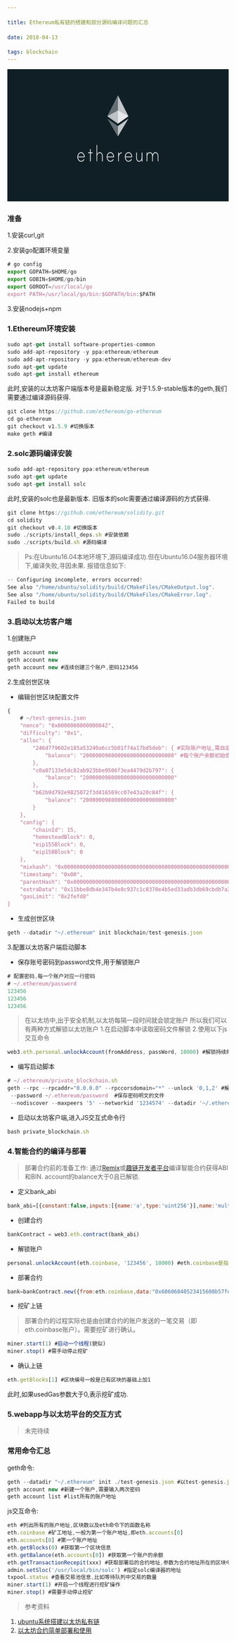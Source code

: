 ```yaml
---

title: Ethereum私有链的搭建和部分源码编译问题的汇总

date: 2018-04-13

tags: blockchain
---
```


<img src="/img/ethereum.jpeg" alt="ethereum" width="750px" height="300px" />

<!-- more -->

### 准备

1.安装curl,git

2.安装go配置环境变量

```javascript
# go config
export GOPATH=$HOME/go
export GOBIN=$HOME/go/bin
export GOROOT=/usr/local/go
export PATH=/usr/local/go/bin:$GOPATH/bin:$PATH
```

3.安装nodejs+npm

### 1.Ethereum环境安装

```javascript
sudo apt-get install software-properties-common
sudo add-apt-repository -y ppa:ethereum/ethereum
sudo add-apt-repository -y ppa:ethereum/ethereum-dev
sudo apt-get update
sudo apt-get install ethereum
```

此时,安装的以太坊客户端版本号是最新稳定版.
对于1.5.9-stable版本的geth,我们需要通过编译源码获得.

```javascript
git clone https://github.com/ethereum/go-ethereum
cd go-ethereum
git checkout v1.5.9 #切换版本
make geth #编译
```

### 2.solc源码编译安装

```javascript
sudo add-apt-repository ppa:ethereum/ethereum
sudo apt-get update
sudo apt-get install solc
```

此时,安装的solc也是最新版本.
旧版本的solc需要通过编译源码的方式获得.

```javascript
git clone https://github.com/ethereum/solidity.git
cd solidity
git checkout v0.4.10 #切换版本
sudo ./scripts/install_deps.sh #安装依赖
sudo ./scripts/build.sh #源码编译
```

> Ps:在Ubuntu16.04本地环境下,源码编译成功.但在Ubuntu16.04服务器环境下,编译失败,寻因未果.
> 报错信息如下:

```javascript
-- Configuring incomplete, errors occurred!
See also "/home/ubuntu/solidity/build/CMakeFiles/CMakeOutput.log".
See also "/home/ubuntu/solidity/build/CMakeFiles/CMakeError.log".
Failed to build
```

### 3.启动以太坊客户端

1.创建账户

```javascript
geth account new
geth account new
geth account new #连续创建三个账户,密码123456
```

2.生成创世区块

- 编辑创世区块配置文件

```javascript
{
    # ~/test-genesis.json
    "nonce": "0x0000000000000042",
    "difficulty": "0x1",
    "alloc": {
        "246d779602e185a53240a6cc5b01f74a17bd5deb": { #实际账户地址,需自定义
            "balance": "20000009800000000000000000000" #每个账户余额初始值
        },
        "c0a07133e5dc82ab923bbe9506f3ea4479d2b797": {
            "balance": "20000009800000000000000000000"
        },
        "b62b9d792e9825072f3d416569cc07e43a20c84f": {
            "balance": "20000009800000000000000000000"
        }
    },
    "config": {
        "chainId": 15,
        "homesteadBlock": 0,
        "eip155Block": 0,
        "eip158Block": 0
    },
    "mixhash": "0x0000000000000000000000000000000000000000000000000000000000000000", "coinbase": "0x0000000000000000000000000000000000000000",
    "timestamp": "0x00",
    "parentHash": "0x0000000000000000000000000000000000000000000000000000000000000000",
    "extraData": "0x11bbe8db4e347b4e8c937c1c8370e4b5ed33adb3db69cbdb7a38e1e50b1b82fa",
    "gasLimit": "0x2fefd8"
}
```

- 生成创世区块

```javascript
geth --datadir "~/.ethereum" init blockchain/test-genesis.json
```

3.配置以太坊客户端启动脚本

- 保存账号密码到password文件,用于解锁账户

```javascript
# 配置密码,每一个账户对应一行密码
# ~/.ethereum/password
123456
123456
123456
```

> 在以太坊中,出于安全机制,以太坊每隔一段时间就会锁定账户
> 所以我们可以有两种方式解锁以太坊账户
> 1.在启动脚本中读取密码文件解锁
> 2.使用以下js交互命令

```javascript
web3.eth.personal.unlockAccount(fromAddress, passWord, 10000) #解锁持续时间10000ms
```

- 编写启动脚本

```javascript
# ~/.ethereum/private_blockchain.sh
geth --rpc --rpcaddr="0.0.0.0" --rpccorsdomain="*" --unlock '0,1,2' #解锁三个账户
 --password ~/.ethereum/password  #保存密码明文的文件
 --nodiscover --maxpeers '5' --networkid '1234574' --datadir '~/.ethereum' console
```

- 启动以太坊客户端,进入JS交互式命令行

```javascript
bash private_blockchain.sh
```

### 4.智能合约的编译与部署

> 部署合约前的准备工作:
> 通过[Remix](https://remix.ethereum.org/)或[趣链开发者平台](http://www.hyperchain.cn/)编译智能合约获得ABI和BIN.
> account的balance大于0且已解锁.

- 定义bank_abi

```js
bank_abi=[{constant:false,inputs:[{name:'a',type:'uint256'}],name:'multiply',outputs:[{name:'d',type:'uint256'}],type:'function'}] #此处为实例,实际abi需自定义
```

- 创建合约

```js
bankContract = web3.eth.contract(bank_abi)
```

- 解锁账户

```js
personal.unlockAccount(eth.coinbase, '123456', 10000) #eth.coinbase是指定矿工的地址,默认是eth.accounts[0]
```

- 部署合约

```js
bank=bankContract.new({from:eth.coinbase,data:"0x60606040523415600b57fe5b5b60788061001a6000396000f300606060405263ffffffff60e060020a600035041663c6888fa181146020575bfe5b3415602757fe5b60306004356042565b60408051918252519081900360200190f35b600781025b9190505600a165627a7a7230582007a6259ba3d57941abda2e261e9a67958a3eda78b779d9dd8d42518791fddd590029"}) #此处的二进制是智能合约编译后生成的BIN,需自定义
```

- 挖矿上链
> 部署合约的过程实际也是由创建合约的账户发送的一笔交易（即eth.coinbase账户）。需要挖矿进行确认。

```js
miner.start(1) #启动一个线程(貌似)
miner.stop() #需手动停止挖矿
```

- 确认上链

```js
eth.getBlocks[1] #区块编号一般是已有区块的基础上加1
```

此时,如果usedGas参数大于0,表示挖矿成功.

### 5.webapp与以太坊平台的交互方式

> 未完待续

### 常用命令汇总

geth命令:

```javascript
geth --datadir "~/.ethereum" init ./test-genesis.json #以test-genesis.json脚本初始化创世区块,设置datadir
geth account new #新建一个账户,需要输入两次密码
geth account list #list所有的账户地址
```

js交互命令:

```javascript
eth #列出所有的账户地址,区块数以及eth命令下的函数名称
eth.coinbase #矿工地址,一般为第一个账户地址,即eth.accounts[0]
eth.accounts[0] #第一个账户地址
eth.getBlocks(0) #获取第一个区块信息
eth.getBalance(eth.accounts[0]) #获取第一个账户的余额
eth.getTransactionRecepit(xxx) #获取部署后的合约地址,参数为合约地址所在的区块中的Transaction字段
admin.setSloc('/usr/local/bin/solc') #指定solc编译器的地址
txpool.status #查看交易池信息,比如等待队列中交易的数量
miner.start(1) #开启一个线程进行挖矿操作
miner.stop() #需要手动停止挖矿
```

> 参考资料
1. [ubuntu系统搭建以太坊私有链](http://www.cnblogs.com/liangyue/p/6824858.html)
2. [以太坊合约简单部署和使用](https://www.cnblogs.com/lxcmyf/p/8489273.html#version=soljson-latest.js)